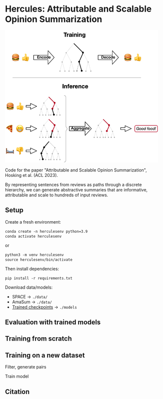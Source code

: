 # Hercules: Attributable and Scalable Opinion Summarization

![Idealised diagram of Hercules](/web/explanation_mini.png)

Code for the paper "Attributable and Scalable Opinion Summarization", Hosking et al. (ACL 2023).

By representing sentences from reviews as paths through a discrete hierarchy, we can generate abstractive summaries that are informative, attributable and scale to hundreds of input reviews.


## Setup

Create a fresh environment:
```
conda create -n herculesenv python=3.9
conda activate herculesenv
```
or
```
python3 -m venv herculesenv
source herculesenv/bin/activate
```

Then install dependencies:
```
pip install -r requirements.txt
```

Download data/models:
 - SPACE -> `./data/`
 - AmaSum -> `./data/`
 - [Trained checkpoints](http://tomho.sk/hercules/models/) -> `./models`


## Evaluation with trained models

## Training from scratch

## Training on a new dataset

Filter, generate pairs

Train model

## Citation